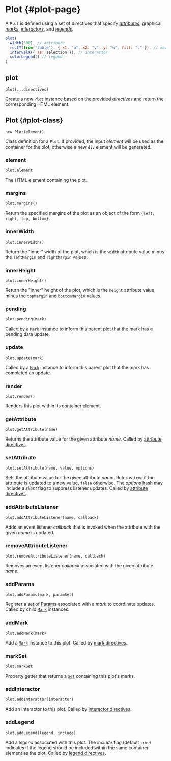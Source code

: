 # Plot {#plot-page}

A `Plot` is defined using a set of directives that specify [_attributes_](./attributes), graphical [_marks_](./marks), [_interactors_](./interactors), and [_legends_](./legends).

``` js
plot(
  width(500), // attribute
  rectY(from("table"), { x1: "u", x2: "v", y: "w", fill: "c" }), // mark
  intervalX({ as: selection }), // interactor
  colorLegend() // legend
)
```

## plot

`plot(...directives)`

Create a new `Plot` instance based on the provided _directives_ and return the corresponding HTML element.

## Plot {#plot-class}

`new Plot(element)`

Class definition for a `Plot`.
If provided, the input _element_ will be used as the container for the plot, otherwise a new `div` element will be generated.

### element

`plot.element`

The HTML element containing the plot.

### margins

`plot.margins()`

Return the specified margins of the plot as an object of the form `{left, right, top, bottom}`.

### innerWidth

`plot.innerWidth()`

Return the "inner" width of the plot, which is the `width` attribute value minus the `leftMargin` and `rightMargin` values.

### innerHeight

`plot.innerHeight()`

Return the "inner" height of the plot, which is the `height` attribute value minus the `topMargin` and `bottomMargin` values.

### pending

`plot.pending(mark)`

Called by a [`Mark`](./marks) instance to inform this parent plot that the mark has a pending data update.

### update

`plot.update(mark)`

Called by a [`Mark`](./marks) instance to inform this parent plot that the mark has completed an update.

### render

`plot.render()`

Renders this plot within its container element.

### getAttribute

`plot.getAttribute(name)`

Returns the attribute value for the given attribute _name_.
Called by [attribute directives](./attributes.md).

### setAttribute

`plot.setAttribute(name, value, options)`

Sets the attribute value for the given attribute _name_.
Returns `true` if the attribute is updated to a new value, `false` otherwise.
The _options_ hash may include a _silent_ flag to suppress listener updates.
Called by [attribute directives](./attributes.md).

### addAttributeListener

`plot.addAttributeListener(name, callback)`

Adds an event listener _callback_ that is invoked when the attribute with the given _name_ is updated.

### removeAttributeListener

`plot.removeAttributeListener(name, callback)`

Removes an event listener _callback_ associated with the given attribute _name_.

### addParams

`plot.addParams(mark, paramSet)`

Register a set of [Params](../core/param) associated with a _mark_ to coordinate updates.
Called by child [`Mark`](./marks) instances.

### addMark

`plot.addMark(mark)`

Add a [`Mark`](./marks) instance to this plot.
Called by [mark directives](./marks).

### markSet

`plot.markSet`

Property getter that returns a [`Set`](https://developer.mozilla.org/en-US/docs/Web/JavaScript/Reference/Global_Objects/Set) containing this plot's marks.

### addInteractor

`plot.addInteractor(interactor)`

Add an interactor to this plot.
Called by [interactor directives](./interactors).

### addLegend

`plot.addLegend(legend, include)`

Add a _legend_ associated with this plot.
The _include_ flag (default `true`) indicates if the legend should be included within the same container element as the plot.
Called by [legend directives](./legends).
